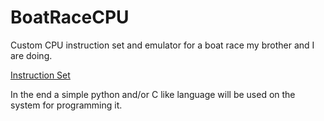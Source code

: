 # BoatRaceCPU
Custom CPU instruction set and emulator for a boat race my brother and I are doing.


[Instruction Set](https://docs.google.com/spreadsheets/d/1ilc1TGPJqdriw5Q5B5_NO4xUdAV65rxve_qQvYsohEo/edit?usp=sharing)

In the end a simple python and/or C like language will be used on the system for programming it.
